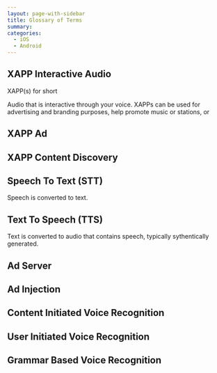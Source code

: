```yaml
---
layout: page-with-sidebar
title: Glossary of Terms
summary:
categories:
  - iOS
  - Android
---
```



## XAPP Interactive Audio

XAPP(s) for short

Audio that is interactive through your voice.  XAPPs can be used for advertising and branding purposes, help promote music or stations, or

## XAPP Ad

## XAPP Content Discovery

## Speech To Text (STT)

Speech is converted to text.

## Text To Speech (TTS)

Text is converted to audio that contains speech, typically sythentically generated.  

## Ad Server

## Ad Injection

## Content Initiated Voice Recognition

## User Initiated Voice Recognition

## Grammar Based Voice Recognition
